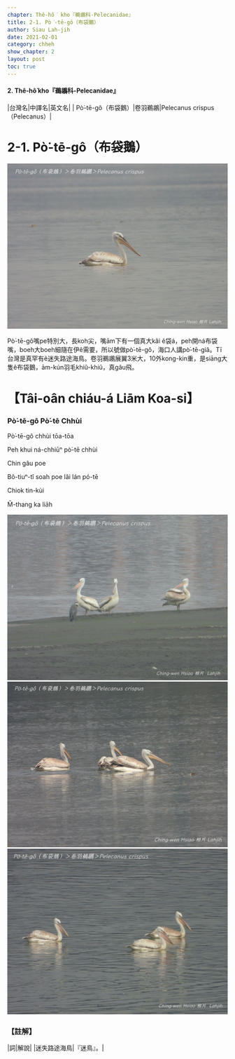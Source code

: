 ```yaml
---
chapter: Thê-hô͘ kho『鵜鶘科-Pelecanidae』
title: 2-1. Pò͘-tē-gô（布袋鵝）
author: Siau Lah-jih
date: 2021-02-01
category: chheh
show_chapter: 2
layout: post
toc: true
---
```


#### 2. Thê-hô͘ kho『鵜鶘科-Pelecanidae』

|台灣名|中譯名|英文名|
| Pò͘-tē-gô（布袋鵝）|卷羽鵜鶘|Pelecanus crispus（Pelecanus）|


# 2-1. Pò͘-tē-gô（布袋鵝）

![](../too5/02/2-1-3.布袋鵝.jpg)

Pò͘-tē-gô嘴pe特別大，長koh尖，嘴ām下有一個真大kâi ê袋á，peh開ná布袋嘴，boeh大boeh細隨在伊ê需要，所以號做pò͘-tē-gô，海口人講pò͘-tē-giâ。Tī台灣是真罕有ê迷失路途海鳥。卷羽鵜鶘展翼3米大，10外kong-kin重，是siāng大隻ê布袋鵝，ām-kún羽毛khiû-khiû，真gâu飛。

# 【Tâi-oân chiáu-á Liām Koa-si】

### **Pò͘-tē-gô Pò͘-tē Chhùi**

Pò͘-tē-gô chhùi tōa-tōa

Peh khui ná-chhiūⁿ pò͘-tē chhùi

Chin gâu poe

Bô-tiuⁿ-tî soah poe lâi lán pó-tē

Chiok tin-kùi

M̄-thang ka lia̍h


![](../too5/02/2-1-1.布袋鵝.jpg)
![](../too5/02/2-1-4.布袋鵝.jpg)
![](../too5/02/2-1-2.布袋鵝.jpg)

### 【註解】

|詞|解說|
|迷失路途海鳥|『迷鳥』。|

